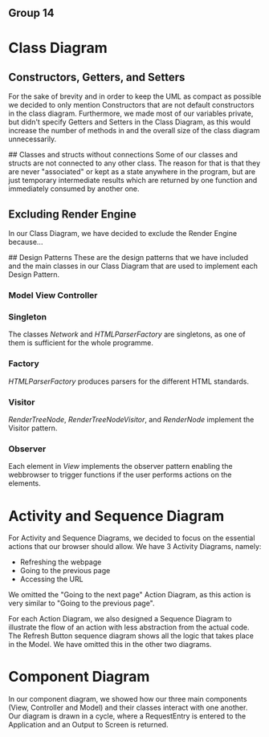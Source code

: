 ## Group 14

# Class Diagram

## Constructors, Getters, and Setters
For the sake of brevity and in order to keep the UML as compact as possible we decided to only mention Constructors that are not default constructors in the class diagram. Furthermore, we made most of our variables private, but didn't specify Getters and Setters in the Class Diagram, as this would increase the number of methods in and the overall size of the class diagram unnecessarily.

## Classes and structs without connections
Some of our classes and structs are not connected to any other class. The reason for that is that they are never "associated" or kept as a state anywhere in the program, but are just temporary intermediate results which are returned by one function and immediately consumed by another one.

## Excluding Render Engine
In our Class Diagram, we have decided to exclude the Render Engine because...

## Design Patterns
These are the design patterns that we have included and the main classes in our Class Diagram that are used to implement each Design Pattern.

### Model View Controller

### Singleton
The classes _Network_ and _HTMLParserFactory_ are singletons, as one of them is sufficient for the whole programme.

### Factory
_HTMLParserFactory_ produces parsers for the different HTML standards.

### Visitor
_RenderTreeNode_, _RenderTreeNodeVisitor_, and _RenderNode<HTML tags>_ implement the Visitor pattern.

### Observer
Each element in _View_ implements the observer pattern enabling the webbrowser to trigger functions if the user performs actions on the elements.


# Activity and Sequence Diagram
For Activity and Sequence Diagrams, we decided to focus on the essential actions that our browser should allow. We have 3 Activity Diagrams, namely:
- Refreshing the webpage
- Going to the previous page
- Accessing the URL

We omitted the "Going to the next page" Action Diagram, as this action is very similar to "Going to the previous page".

For each Action Diagram, we also designed a Sequence Diagram to illustrate the flow of an action with less abstraction from the actual code. The Refresh Button sequence diagram shows all the logic that takes place in the Model. We have omitted this in the other two diagrams.

# Component Diagram
In our component diagram, we showed how our three main components (View, Controller and Model) and their classes interact with one another. Our diagram is drawn in a cycle, where a RequestEntry is entered to the Application and an Output to Screen is returned.
